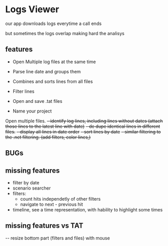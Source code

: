 # Logs Viewer

our app downloads logs everytime a call ends

but sometimes the logs overlap making hard the analisys

## features

- Open Multiple log files at the same time
- Parse line date and groups them
- Combines and sorts lines from all files

- Filter lines
- Open and save .tat files
- Name your project

Open multiple files.
~~- identify log lines, including lines without dates (attach those lines to the latest line with date)~~
~~- de dupe identical lines in different files.~~
~~- display all lines in date order~~
~~- sort lines by date~~
~~- similar filtering to the .net filtering. (add filters, color lines,)~~

## BUGs

## missing features

- filter by date
- scenario searcher
- filters:
  - count hits independetly of other filters
  - navigate to next - previous hit
- timeline, see a time representation, with hability to highlight some times

## missing features vs TAT

-- resize bottom part (filters and files) with mouse

